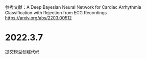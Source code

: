 参考文献：A Deep Bayesian Neural Network for Cardiac Arrhythmia Classification with Rejection from ECG Recordings https://arxiv.org/abs/2203.00512
# 2022.3.7
提交模型创建代码
